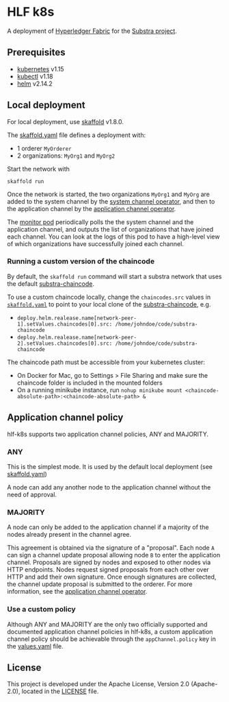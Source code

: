 # HLF k8s

A deployment of [Hyperledger Fabric](https://www.hyperledger.org/projects/fabric) for the [Substra project](https://github.com/SubstraFoundation/substra).

## Prerequisites

- [kubernetes](https://kubernetes.io/) v1.15
- [kubectl](https://kubernetes.io/docs/reference/kubectl/overview/) v1.18
- [helm](https://github.com/helm/helm) v2.14.2

## Local deployment

For local deployment, use [skaffold](https://github.com/GoogleContainerTools/skaffold) v1.8.0.

The [skaffold.yaml](./skaffold.yaml) file defines a deployment with:

- 1 orderer `MyOrderer`
- 2 organizations: `MyOrg1` and `MyOrg2`

Start the network with

```
skaffold run
```

Once the network is started, the two organizations `MyOrg1` and `MyOrg` are added to the system channel by the [system channel operator](./charts/hlf-k8s/templates/deployment-system-channel-operator.yaml), and then to the application channel by the [application channel operator](./charts/hlf-k8s/templates/deployment-application-channel-operator.yaml).

The [monitor pod](./charts/hlf-k8s/templates/deployment-monitor.yaml) periodically polls the the system channel and the application channel, and outputs the list of organizations that have joined each channel. You can look at the logs of this pod to have a high-level view of which organizations have successfully joined each channel.

### Running a custom version of the chaincode

By default, the `skaffold run` command will start a substra network that uses the default [substra-chaincode](https://github.com/SubstraFoundation/substra-chaincode).

To use a custom chaincode locally, change the `chaincodes.src` values in [`skaffold.yaml`](./skaffold.yaml) to point to your local clone of the [substra-chaincode](https://github.com/SubstraFoundation/substra-chaincode), e.g.

- `deploy.helm.realease.name[network-peer-1].setValues.chaincodes[0].src: /home/johndoe/code/substra-chaincode`
- `deploy.helm.realease.name[network-peer-2].setValues.chaincodes[0].src: /home/johndoe/code/substra-chaincode`

The chaincode path must be accessible from your kubernetes cluster:

- On Docker for Mac, go to Settings > File Sharing and make sure the chaincode folder is included in the mounted folders
- On a running minikube instance, run `nohup minikube mount <chaincode-absolute-path>:<chaincode-absolute-path> &`


## Application channel policy

 hlf-k8s supports two application channel policies, ANY and MAJORITY.

### ANY

This is the simplest mode. It is used by the default local deployment (see [skaffold.yaml](./skaffold.yaml))

A node can add any another node to the application channel without the need of approval.


### MAJORITY

A node can only be added to the application channel if a majority of the nodes already present in the channel agree.

This agreement is obtained  via the signature of a "proposal". Each node `A` can sign a channel update proposal allowing node `B` to enter the application channel. Proposals are signed by nodes and exposed to other nodes via HTTP endpoints. Nodes request signed proposals from each other over HTTP and add their own signature. Once enough signatures are collected, the channel update proposal is submitted to the orderer. For more information, see the [application channel operator](./charts/hlf-k8s/templates/deployment-application-channel-operator.yaml).

### Use a custom policy

Although ANY and MAJORITY are the only two officially supported and documented application channel policies in hlf-k8s, a custom application channel policy should be achievable through the `appChannel.policy` key in the [values.yaml](./charts/hlf-k8s/values.yaml) file.


## License

This project is developed under the Apache License, Version 2.0 (Apache-2.0), located in the [LICENSE](./LICENSE) file.

